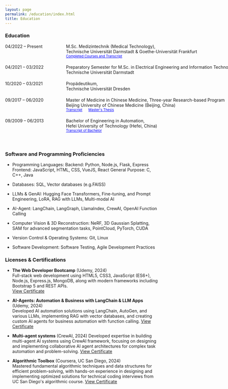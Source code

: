 ```yaml
---
layout: page
permalink: /education/index.html
title: Education
---
```


### Education

<dl>
  <dt style="width: 180px; float: left;">04/2022 – Present</dt>
  <dd style="margin-left: 200px; white-space: nowrap; margin-bottom: 20px;">M.Sc. Medizintechnik (Medical Technology),<br>
  Technische Universität Darmstadt & Goethe-Universität Frankfurt<br>
  <span style="font-size: 0.8em; "><a href="/subpage/courseTranscript/index.html" style="color: blue;">Completed Courses and Transcript</a></span>
  </dd>

  <dt style="width: 180px; float: left;">04/2021 – 03/2022</dt>
  <dd style="margin-left: 200px; white-space: nowrap; margin-bottom: 20px;">Preparatory Semester for M.Sc. in Electrical Engineering and Information Technology,<br>
  Technische Universität Darmstadt</dd>

  <dt style="width: 180px; float: left;">10/2020 – 03/2021</dt>
  <dd style="margin-left: 200px; white-space: nowrap; margin-bottom: 20px;">Propädeutikum,<br>
  Technische Universität Dresden</dd>

  <dt style="width: 180px; float: left;">09/2017 – 06/2020</dt>
  <dd style="margin-left: 200px; white-space: nowrap; margin-bottom: 20px;">Master of Medicine in Chinese Medicine, Three-year Research-based Program <br>
  Beijing University of Chinese Medicine (Beijing, China)<br>
  <span style="font-size: 0.8em; margin-right: 20px;"><a href="http://zkManuel0123.github.io/file/TranscriptTCM.pdf" style="color: blue;" target="_blank">Transcript</a></span><span style="font-size: 0.8em; "><a href="https://www.cnki.net/KCMS/detail/detail.aspx?dbcode=CMFD&dbname=CMFD202101&filename=1021011708.nh&uniplatform=OVERSEA&v=vRjUgJazyYZWKLSi2Lvy86tLhTWNsJPY5wziGsxW11iVuJEXoQF5MvONx8CD2Oq-" style="color: blue;" target="_blank">Master's Thesis</a></span>
  </dd>

  <!-- <dt style="width: 180px; float: left;">07/2014 – 06/2017</dt>
  <dd style="margin-left: 200px; white-space: nowrap; margin-bottom: 20px;">Health-related Break (Gesundheitliche Auszeit),<br>
  Health break and preparation for postgraduate entrance exams in China</dd> -->

  <dt style="width: 180px; float: left;">09/2009 – 06/2013</dt>
  <dd style="margin-left: 200px; white-space: nowrap; margin-bottom: 20px;">Bachelor of Engineering in Automation,<br>
  Hefei University of Technology (Hefei, China)<br>
  <span style="font-size: 0.8em; "><a href="http://zkManuel0123.github.io/file/TranscriptofBachelor.pdf" style="color: blue;" target="_blank">Transcript of Bachelor</a></span>
  </dd>
</dl>

<br style="clear: both;" />

### Software and Programming Proficiencies

+ Programming Languages:
          Backend: Python, Node.js, Flask, Express
          Frontend: JavaScript, HTML, CSS, VueJS, React
          General Purpose: C, C++, Java

+ Databases: SQL, Vector databases (e.g.FAISS)

+ LLMs & GenAI: Hugging Face Transformers, Fine-tuning, and Prompt Engineering, LoRA, RAG with LLMs, Multi-modal AI
  
+ AI-Agent: LangChain, LangGraph, LlamaIndex, CrewAI, OpenAI Function Calling
  
+ Computer Vision & 3D Reconstruction: NeRF, 3D Gaussian Splatting, SAM for advanced segmentation tasks, PointCloud, PyTorch, CUDA
  
+ Version Control & Operating Systems: Git, Linux

+ Software Development: Software Testing, Agile Development Practices

### Licenses & Certifications

- **The Web Developer Bootcamp** (Udemy, 2024)  
  Full-stack web development using HTML5, CSS3, JavaScript (ES6+), Node.js, Express.js, MongoDB, along with modern frameworks including Bootstrap 5 and REST APIs.  
  [View Certificate](https://www.udemy.com/certificate/UC-e4b84898-b758-4216-b73a-75eebb6ba459/)

- **AI-Agents: Automation & Business with LangChain & LLM Apps** (Udemy, 2024)  
  Developed AI automation solutions using LangChain, AutoGen, and various LLMs, implementing RAG with vector databases, and creating custom AI agents for business automation with function calling.
  [View Certificate](https://www.udemy.com/certificate/UC-ce795989-243f-4d06-b785-39f4dc9d44b7/)

- **Multi-agent systems** (CrewAI, 2024)
  Developed expertise in building multi-agent AI systems using CrewAI framework, focusing on designing and implementing collaborative AI agent architectures for complex task automation and problem-solving.
  [View Certificate](https://learn.deeplearning.ai/accomplishments/344b35c5-e0e0-4cfe-9a77-7f1fb74dfd02?usp=sharing)
 
- **Algorithmic Toolbox** (Coursera, UC San Diego, 2024)  
  Mastered fundamental algorithmic techniques and data structures for efficient problem-solving, with hands-on experience in designing and implementing optimized solutions for technical coding interviews from UC San Diego's algorithmic course.
  [View Certificate](https://www.coursera.org/account/accomplishments/verify/QEZMJRY3X5NT)